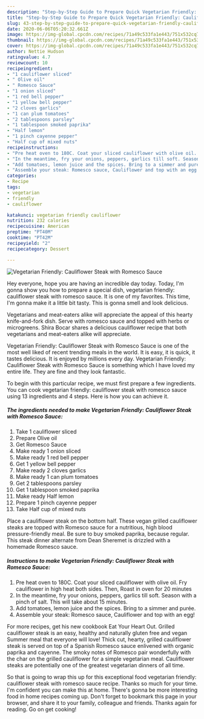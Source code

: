 ```yaml
---
description: "Step-by-Step Guide to Prepare Quick Vegetarian Friendly: Cauliflower Steak with Romesco Sauce"
title: "Step-by-Step Guide to Prepare Quick Vegetarian Friendly: Cauliflower Steak with Romesco Sauce"
slug: 43-step-by-step-guide-to-prepare-quick-vegetarian-friendly-cauliflower-steak-with-romesco-sauce
date: 2020-06-06T05:20:32.661Z
image: https://img-global.cpcdn.com/recipes/71a49c533fa1e443/751x532cq70/vegetarian-friendly-cauliflower-steak-with-romesco-sauce-recipe-main-photo.jpg
thumbnail: https://img-global.cpcdn.com/recipes/71a49c533fa1e443/751x532cq70/vegetarian-friendly-cauliflower-steak-with-romesco-sauce-recipe-main-photo.jpg
cover: https://img-global.cpcdn.com/recipes/71a49c533fa1e443/751x532cq70/vegetarian-friendly-cauliflower-steak-with-romesco-sauce-recipe-main-photo.jpg
author: Nettie Hudson
ratingvalue: 4.7
reviewcount: 10
recipeingredient:
- "1 cauliflower sliced"
- " Olive oil"
- " Romesco Sauce"
- "1 onion sliced"
- "1 red bell pepper"
- "1 yellow bell pepper"
- "2 cloves garlics"
- "1 can plum tomatoes"
- "2 tablespoons parsley"
- "1 tablespoon smoked paprika"
- "Half lemon"
- "1 pinch cayenne pepper"
- "Half cup of mixed nuts"
recipeinstructions:
- "Pre heat oven to 180C. Coat your sliced cauliflower with olive oil. Fry cauliflower in high heat both sides. Then, Roast in oven for 20 minutes"
- "In the meantime, fry your onions, peppers, garlics till soft. Season with a pinch of salt. This will take about 15 minutes."
- "Add tomatoes, lemon juice and the spices. Bring to a simmer and purée."
- "Assemble your steak: Romesco sauce, Cauliflower and top with an egg!"
categories:
- Recipe
tags:
- vegetarian
- friendly
- cauliflower

katakunci: vegetarian friendly cauliflower 
nutrition: 232 calories
recipecuisine: American
preptime: "PT40M"
cooktime: "PT42M"
recipeyield: "2"
recipecategory: Dessert

---
```



![Vegetarian Friendly: Cauliflower Steak with Romesco Sauce](https://img-global.cpcdn.com/recipes/71a49c533fa1e443/751x532cq70/vegetarian-friendly-cauliflower-steak-with-romesco-sauce-recipe-main-photo.jpg)

Hey everyone, hope you are having an incredible day today. Today, I'm gonna show you how to prepare a special dish, vegetarian friendly: cauliflower steak with romesco sauce. It is one of my favorites. This time, I'm gonna make it a little bit tasty. This is gonna smell and look delicious.

Vegetarians and meat-eaters alike will appreciate the appeal of this hearty knife-and-fork dish. Serve with romesco sauce and topped with herbs or microgreens. Shira Bocar shares a delicious cauliflower recipe that both vegetarians and meat-eaters alike will appreciate.

Vegetarian Friendly: Cauliflower Steak with Romesco Sauce is one of the most well liked of recent trending meals in the world. It is easy, it is quick, it tastes delicious. It is enjoyed by millions every day. Vegetarian Friendly: Cauliflower Steak with Romesco Sauce is something which I have loved my entire life. They are fine and they look fantastic.


To begin with this particular recipe, we must first prepare a few ingredients. You can cook vegetarian friendly: cauliflower steak with romesco sauce using 13 ingredients and 4 steps. Here is how you can achieve it.

<!--inarticleads1-->

##### The ingredients needed to make Vegetarian Friendly: Cauliflower Steak with Romesco Sauce:

1. Take 1 cauliflower sliced
1. Prepare  Olive oil
1. Get  Romesco Sauce
1. Make ready 1 onion sliced
1. Make ready 1 red bell pepper
1. Get 1 yellow bell pepper
1. Make ready 2 cloves garlics
1. Make ready 1 can plum tomatoes
1. Get 2 tablespoons parsley
1. Get 1 tablespoon smoked paprika
1. Make ready Half lemon
1. Prepare 1 pinch cayenne pepper
1. Take Half cup of mixed nuts


Place a cauliflower steak on the bottom half. These vegan grilled cauliflower steaks are topped with Romesco sauce for a nutritious, high blood pressure-friendly meal. Be sure to buy smoked paprika, because regular. This steak dinner alternate from Dean Sheremet is drizzled with a homemade Romesco sauce. 

<!--inarticleads2-->

##### Instructions to make Vegetarian Friendly: Cauliflower Steak with Romesco Sauce:

1. Pre heat oven to 180C. Coat your sliced cauliflower with olive oil. Fry cauliflower in high heat both sides. Then, Roast in oven for 20 minutes
1. In the meantime, fry your onions, peppers, garlics till soft. Season with a pinch of salt. This will take about 15 minutes.
1. Add tomatoes, lemon juice and the spices. Bring to a simmer and purée.
1. Assemble your steak: Romesco sauce, Cauliflower and top with an egg!


For more recipes, get his new cookbook Eat Your Heart Out. Grilled cauliflower steak is an easy, healthy and naturally gluten free and vegan Summer meal that everyone will love! Thick cut, hearty, grilled cauliflower steak is served on top of a Spanish Romesco sauce enlivened with organic paprika and cayenne. The smoky notes of Romesco pair wonderfully with the char on the grilled cauliflower for a simple vegetarian meal. Cauliflower steaks are potentially one of the greatest vegetarian dinners of all time. 

So that is going to wrap this up for this exceptional food vegetarian friendly: cauliflower steak with romesco sauce recipe. Thanks so much for your time. I'm confident you can make this at home. There's gonna be more interesting food in home recipes coming up. Don't forget to bookmark this page in your browser, and share it to your family, colleague and friends. Thanks again for reading. Go on get cooking!
